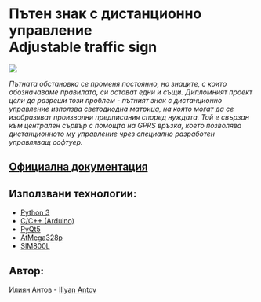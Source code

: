 # Пътен знак с дистанционно управление<br/>Adjustable traffic sign

![ ](./Documentation/Thesis/Images/StopSign1.jpg)

*Пътната обстановка се променя постоянно, но знаците, с които обозначаваме правилата, си остават едни и същи. Дипломният проект цели да разреши този проблем - пътният знак с дистанционно управление използва светодиодна матрица, на която могат да се изобразяват произволни предписания според нуждата. Той е свързан към централен сървър с помощта на GPRS връзка, което позволява дистанционното му управление чрез специално разработен управляващ софтуер.*

## [Официална документация](./Documentation/Thesis/Diplomna_rabota_Iliyan_Antov.pdf)

## Използвани технологии:

* [Python 3](https://docs.python.org/3/)
* [C/C++ (Arduino)](https://www.arduino.cc/reference/en)
* [PyQt5](https://pypi.org/project/PyQt5/)
* [AtMega328p](http://ww1.microchip.com/downloads/en/DeviceDoc/Atmel-7810-Automotive-Microcontrollers-ATmega328P_Datasheet.pdf)
* [SIM800L](https://img.filipeflop.com/files/download/Datasheet_SIM800L.pdf)

## Автор:

Илиян Антов - [Iliyan Antov](https://github.com/IliyanAntov)
